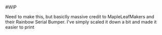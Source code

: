 #WIP 

Need to make this, but basiclly massive credit to MapleLeafMakers and their Rainbow Serial Bumper. I've simply scaled it down a bit and made it easier to print

